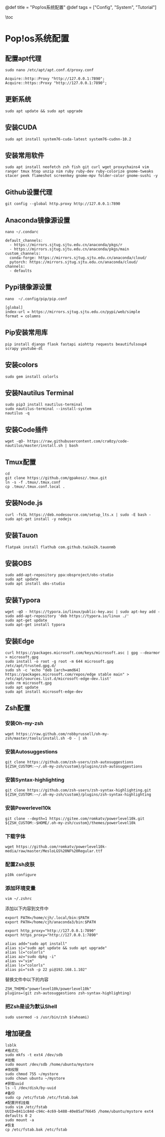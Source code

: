 @def title = "Pop!os系统配置"
@def tags = ["Config", "System", "Tutorial"]

\toc
# Pop!os系统配置

## 配置apt代理
```
sudo nano /etc/apt/apt.conf.d/proxy.conf
```
```
Acquire::http::Proxy "http://127.0.0.1:7890";
Acquire::https::Proxy "http://127.0.0.1:7890";
```

## 更新系统
```
sudo apt update && sudo apt upgrade
```

## 安装CUDA
```
sudo apt install system76-cuda-latest system76-cudnn-10.2
```

## 安装常用软件
```
sudo apt install neofetch zsh fish git curl wget proxychains4 vim ranger tmux htop unzip nim ruby ruby-dev ruby-colorize gnome-tweaks stacer peek flameshot screenkey gnome-mpv folder-color gnome-sushi -y
```
## Github设置代理
```
git config --global http.proxy http://127.0.0.1:7890
```

## Anaconda镜像源设置
```
nano ~/.condarc

default_channels:
  - https://mirrors.sjtug.sjtu.edu.cn/anaconda/pkgs/r
  - https://mirrors.sjtug.sjtu.edu.cn/anaconda/pkgs/main
custom_channels:
  conda-forge: https://mirrors.sjtug.sjtu.edu.cn/anaconda/cloud/
  pytorch: https://mirrors.sjtug.sjtu.edu.cn/anaconda/cloud/
channels:
  - defaults
```

## Pypi镜像源设置
```
nano  ~/.config/pip/pip.conf

[global]
index-url = https://mirrors.sjtug.sjtu.edu.cn/pypi/web/simple
format = columns
```

## Pip安装常用库
```
pip install django flask fastapi aiohttp requests beautifulsoup4 scrapy youtube-dl
```

## 安装colors
```
sudo gem install colorls
```

## 安装Nautilus Terminal
```
sudo pip3 install nautilus-terminal
sudo nautilus-terminal --install-system
nautilus -q
```

## 安装Code插件
```
wget -qO- https://raw.githubusercontent.com/cra0zy/code-nautilus/master/install.sh | bash
```

## Tmux配置
```
cd
git clone https://github.com/gpakosz/.tmux.git
ln -s -f .tmux/.tmux.conf
cp .tmux/.tmux.conf.local .
```

## 安装Node.js
```
curl -fsSL https://deb.nodesource.com/setup_lts.x | sudo -E bash -
sudo apt-get install -y nodejs
```

## 安装Tauon
```
flatpak install flathub com.github.taiko2k.tauonmb
```

## 安装OBS
```
sudo add-apt-repository ppa:obsproject/obs-studio
sudo apt update
sudo apt install obs-studio
```

## 安装Typora
```
wget -qO - https://typora.io/linux/public-key.asc | sudo apt-key add -
sudo add-apt-repository 'deb https://typora.io/linux ./'
sudo apt-get update
sudo apt-get install typora
```

## 安装Edge
```
curl https://packages.microsoft.com/keys/microsoft.asc | gpg --dearmor > microsoft.gpg
sudo install -o root -g root -m 644 microsoft.gpg /etc/apt/trusted.gpg.d/
sudo sh -c 'echo "deb [arch=amd64] https://packages.microsoft.com/repos/edge stable main" > /etc/apt/sources.list.d/microsoft-edge-dev.list'
sudo rm microsoft.gpg
sudo apt update
sudo apt install microsoft-edge-dev
```

## Zsh配置

### 安装Oh-my-zsh
```
wget https://raw.github.com/robbyrussell/oh-my-zsh/master/tools/install.sh -O - | sh 
```

### 安装Autosuggestions
```
git clone https://github.com/zsh-users/zsh-autosuggestions ${ZSH_CUSTOM:-~/.oh-my-zsh/custom}/plugins/zsh-autosuggestions
```

### 安装Syntax-highlighting 
```
git clone https://github.com/zsh-users/zsh-syntax-highlighting.git ${ZSH_CUSTOM:-~/.oh-my-zsh/custom}/plugins/zsh-syntax-highlighting 
```

### 安装Powerlevel10k
```
git clone --depth=1 https://gitee.com/romkatv/powerlevel10k.git ${ZSH_CUSTOM:-$HOME/.oh-my-zsh/custom}/themes/powerlevel10k
```

### 下载字体
```
wget https://github.com/romkatv/powerlevel10k-media/raw/master/MesloLGS%20NF%20Regular.ttf
```

### 配置Zsh皮肤
```
p10k configure 
```

### 添加环境变量
```
vim ~/.zshrc
```
添加以下内容到文件中
```
export PATH=/home/cjh/.local/bin:$PATH
export PATH=/home/cjh/anaconda3/bin:$PATH

export http_proxy="http://127.0.0.1:7890"
export https_proxy="http://127.0.0.1:7890"

alias add="sudo apt install" 
alias sj="sudo apt update && sudo apt upgrade" 
alias lc="colorls"
alias az="sudo dpkg -i"
alias v="vim"
alias lc="colorls"
alias pi="ssh -p 22 pi@192.168.1.102"
```
替换文件中以下的内容
```
ZSH_THEME="powerlevel10k/powerlevel10k"
plugins=(git zsh-autosuggestions zsh-syntax-highlighting) 
```

### 把Zsh是设为默认Shell
```
sudo usermod -s /usr/bin/zsh $(whoami)
```

## 增加硬盘
```
lsblk
#格式化
sudo mkfs -t ext4 /dev/sdb
#挂载
sudo mount /dev/sdb /home/ubuntu/mystore
#改权限
sudo chmod 755 ~/mystore
sudo chown ubuntu ~/mystore
#获取uuid
ls -l /dev/disk/by-uuid
#备份
sudo cp /etc/fstab /etc/fstab.bak
#配置开机挂载
sudo vim /etc/fstab
UUID=8411c84d-c94c-4c69-b488-40e85af76645 /home/ubuntu/mystore ext4 defaults 0 2
sudo mount -a
#恢复
cp /etc/fstab.bak /etc/fstab
```


